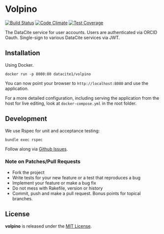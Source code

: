 # Volpino

[![Build Status](https://travis-ci.org/datacite/volpino.svg)](https://travis-ci.org/datacite/volpino)
[![Code Climate](https://codeclimate.com/github/datacite/volpino/badges/gpa.svg)](https://codeclimate.com/github/datacite/volpino)
[![Test Coverage](https://codeclimate.com/github/datacite/volpino/badges/coverage.svg)](https://codeclimate.com/github/datacite/volpino/coverage)

The DataCite service for user accounts. Users are authenticated via ORCID Oauth. Single-sign to various DataCite services via JWT.

## Installation

Using Docker.

```
docker run -p 8080:80 datacite1/volpino
```

You can now point your browser to `http://localhost:8080` and use the application.

For a more detailed configuration, including serving the application from the host for live editing, look at `docker-compose.yml` in the root folder.

## Development

We use Rspec for unit and acceptance testing:

```
bundle exec rspec
```

Follow along via [Github Issues](https://github.com/datacite/volpino/issues).

### Note on Patches/Pull Requests

* Fork the project
* Write tests for your new feature or a test that reproduces a bug
* Implement your feature or make a bug fix
* Do not mess with Rakefile, version or history
* Commit, push and make a pull request. Bonus points for topical branches.

## License
**volpino** is released under the [MIT License](https://github.com/datacite/volpino/blob/master/LICENSE).
